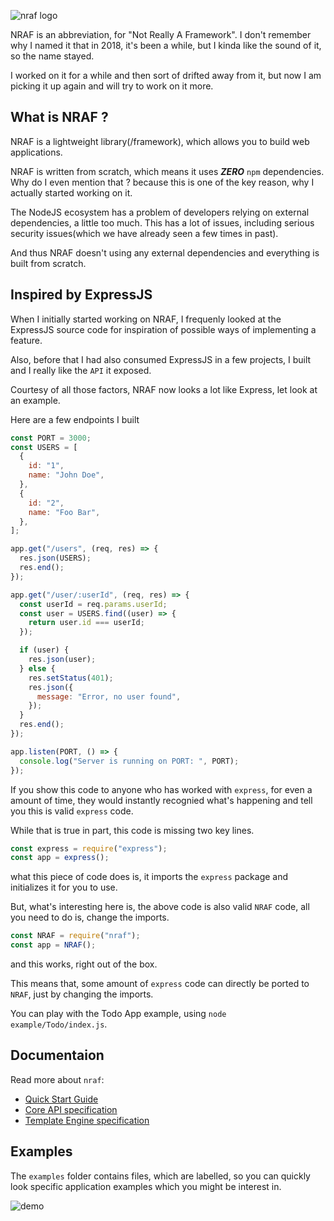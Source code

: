 ![nraf logo](https://user-images.githubusercontent.com/63957920/149619576-3df47314-2d3e-4d50-8e12-da5bb4ab9b77.png)

NRAF is an abbreviation, for "Not Really A Framework". I don't remember why I named it that in 2018, it's been a while, but I kinda like the sound of it, so the name stayed.

I worked on it for a while and then sort of drifted away from it, but now I am picking it up again and will try to work on it more.

## What is NRAF ?

NRAF is a lightweight library(/framework), which allows you to build web applications.

NRAF is written from scratch, which means it uses **_ZERO_** `npm` dependencies. Why do I even mention that ? because this is one of the key reason, why I actually started working on it.

The NodeJS ecosystem has a problem of developers relying on external dependencies, a little too much. This has a lot of issues, including serious security issues(which we have already seen a few times in past).

And thus NRAF doesn't using any external dependencies and everything is built from scratch.

## Inspired by ExpressJS

When I initially started working on NRAF, I frequenly looked at the ExpressJS source code for inspiration of possible ways of implementing a feature.

Also, before that I had also consumed ExpressJS in a few projects, I built and I really like the `API` it exposed.

Courtesy of all those factors, NRAF now looks a lot like Express, let look at an example.

Here are a few endpoints I built

```javascript
const PORT = 3000;
const USERS = [
  {
    id: "1",
    name: "John Doe",
  },
  {
    id: "2",
    name: "Foo Bar",
  },
];

app.get("/users", (req, res) => {
  res.json(USERS);
  res.end();
});

app.get("/user/:userId", (req, res) => {
  const userId = req.params.userId;
  const user = USERS.find((user) => {
    return user.id === userId;
  });

  if (user) {
    res.json(user);
  } else {
    res.setStatus(401);
    res.json({
      message: "Error, no user found",
    });
  }
  res.end();
});

app.listen(PORT, () => {
  console.log("Server is running on PORT: ", PORT);
});
```

If you show this code to anyone who has worked with `express`, for even a amount of time, they would instantly recognied what's happening and tell you this is valid `express` code.

While that is true in part, this code is missing two key lines.

```javascript
const express = require("express");
const app = express();
```

what this piece of code does is, it imports the `express` package and initializes it for you to use.

But, what's interesting here is, the above code is also valid `NRAF` code, all you need to do is, change the imports.

```javascript
const NRAF = require("nraf");
const app = NRAF();
```

and this works, right out of the box.

This means that, some amount of `express` code can directly be ported to `NRAF`, just by changing the imports.

You can play with the Todo App example, using `node example/Todo/index.js`.

## Documentaion

Read more about `nraf`:

- [Quick Start Guide](./docs/quick%20start.md)
- [Core API specification](./docs/Core%20API.md)
- [Template Engine specification](./docs/template%20engine.md)

## Examples

The `examples` folder contains files, which are labelled, so you can quickly look specific application examples which you might be interest in.

![demo](./demo.gif)
